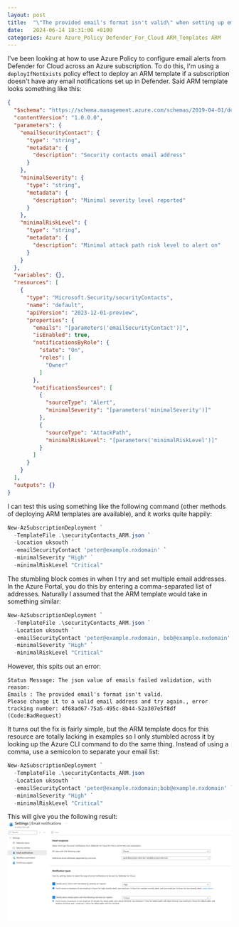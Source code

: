 ```yaml
---
layout: post
title:  "\"The provided email's format isn't valid\" when setting up email alerts from Defender for Cloud via ARM"
date:   2024-06-14 18:31:00 +0100
categories: Azure Azure_Policy Defender_For_Cloud ARM_Templates ARM
---
```


I've been looking at how to use Azure Policy to configure email alerts from Defender for Cloud across an Azure subscription. To do this, I'm using a `deployIfNotExists` policy effect to deploy an ARM template if a subscription doesn't have any email notifications set up in Defender.
Said ARM template looks something like this:

```json
{
  "$schema": "https://schema.management.azure.com/schemas/2019-04-01/deploymentTemplate.json#",
  "contentVersion": "1.0.0.0",
  "parameters": {
    "emailSecurityContact": {
      "type": "string",
      "metadata": {
        "description": "Security contacts email address"
      }
    },
    "minimalSeverity": {
      "type": "string",
      "metadata": {
        "description": "Minimal severity level reported"
      }
    },
    "minimalRiskLevel": {
      "type": "string",
      "metadata": {
        "description": "Minimal attack path risk level to alert on"
      }
    }
  },
  "variables": {},
  "resources": [
    {
      "type": "Microsoft.Security/securityContacts",
      "name": "default",
      "apiVersion": "2023-12-01-preview",
      "properties": {
        "emails": "[parameters('emailSecurityContact')]",
        "isEnabled": true,
        "notificationsByRole": {
          "state": "On",
          "roles": [
            "Owner"
          ]
        },
        "notificationsSources": [
          {
            "sourceType": "Alert",
            "minimalSeverity": "[parameters('minimalSeverity')]"
          },
          {
            "sourceType": "AttackPath",
            "minimalRiskLevel": "[parameters('minimalRiskLevel')]"
          }
        ]
      }
    }
  ],
  "outputs": {}
}
```

I can test this using something like the following command (other methods of deploying ARM templates are available), and it works quite happily:
```powershell
New-AzSubscriptionDeployment `
  -TemplateFile .\securityContacts_ARM.json `
  -Location uksouth `
  -emailSecurityContact 'peter@example.nxdomain' `
  -minimalSeverity "High" ` 
  -minimalRiskLevel "Critical"
```

The stumbling block comes in when I try and set multiple email addresses. In the Azure Portal, you do this by entering a comma-separated list of addresses. Naturally I assumed that the ARM template would take in something similar:

```powershell
New-AzSubscriptionDeployment `
  -TemplateFile .\securityContacts_ARM.json `
  -Location uksouth `
  -emailSecurityContact 'peter@example.nxdomain, bob@example.nxdomain' `
  -minimalSeverity "High" `
  -minimalRiskLevel "Critical"
```

However, this spits out an error:

```
Status Message: The json value of emails failed validation, with reason: 
Emails : The provided email's format isn't valid. 
Please change it to a valid email address and try again., error tracking number: 4f68ad67-75a5-495c-8b44-52a307e5f8df (Code:BadRequest)
```

It turns out the fix is fairly simple, but the ARM template docs for this resource are totally lacking in examples so I only stumbled across it by looking up the Azure CLI command to do the same thing. Instead of using a comma, use a semicolon to separate your email list:

```powershell
New-AzSubscriptionDeployment `
  -TemplateFile .\securityContacts_ARM.json 
  -Location uksouth `
  -emailSecurityContact 'peter@example.nxdomain;bob@example.nxdomain' `
  -minimalSeverity "High" `
  -minimalRiskLevel "Critical"
```

This will give you the following result: 
![Working email alert config](/assets/images/DeployedAlerts.PNG)

